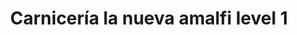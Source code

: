 ---
title: "Carnicería la nueva amalfi level 1"
url: /amalfi/carniceria-la-nueva-amalfi-level-1/
shop: Metzgerei
---